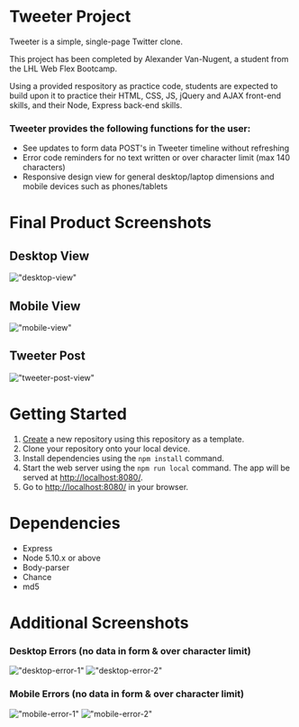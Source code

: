 # Tweeter Project

Tweeter is a simple, single-page Twitter clone.

This project has been completed by Alexander Van-Nugent, a student from the LHL Web Flex Bootcamp.

Using a provided respository as practice code, students are expected to build upon it to practice their HTML, CSS, JS, jQuery and AJAX front-end skills, and their Node, Express back-end skills.

### Tweeter provides the following functions for the user:
- See updates to form data POST's in Tweeter timeline without refreshing
- Error code reminders for no text written or over character limit (max 140 characters)
- Responsive design view for general desktop/laptop dimensions and mobile devices such as phones/tablets

# Final Product Screenshots

## Desktop View
!["desktop-view"](/docs/desktop-view-1.png)

## Mobile View
!["mobile-view"](/docs/mobile-view-1.png)

## Tweeter Post
!["tweeter-post-view"](/docs/tweeter-post.png)

# Getting Started

1. [Create](https://docs.github.com/en/repositories/creating-and-managing-repositories/creating-a-repository-from-a-template) a new repository using this repository as a template.
2. Clone your repository onto your local device.
3. Install dependencies using the `npm install` command.
3. Start the web server using the `npm run local` command. The app will be served at <http://localhost:8080/>.
4. Go to <http://localhost:8080/> in your browser.

# Dependencies
- Express
- Node 5.10.x or above
- Body-parser
- Chance
- md5

# Additional Screenshots
### Desktop Errors (no data in form & over character limit)
!["desktop-error-1"](/docs/desktop-view-error-1.png)
!["desktop-error-2"](/docs/desktop-view-error-2.png)

### Mobile Errors (no data in form & over character limit)
!["mobile-error-1"](/docs/mobile-view-error-1.png)
!["mobile-error-2"](/docs/mobile-view-error-2.png)
